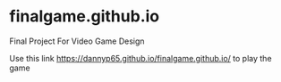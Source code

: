 # finalgame.github.io
Final Project For Video Game Design

Use this link https://dannyp65.github.io/finalgame.github.io/ to play the game
